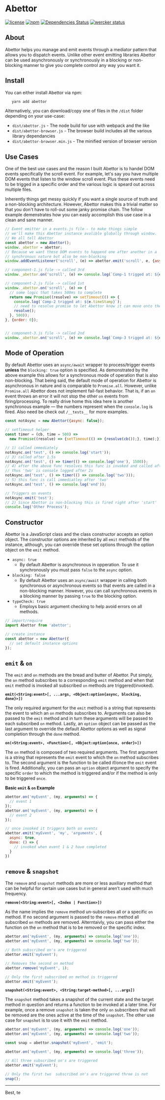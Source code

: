 # Abettor

[![license](http://img.shields.io/badge/license-mit-3498db.svg)](https://github.com/artisin/abettor/blob/master/LICENSE)
[![npm](https://img.shields.io/npm/v/abettor.svg)](https://github.com/artisin/abettor/blob/master/LICENSE)
[![Dependencies Status](https://david-dm.org/artisin/abettor.svg)](https://david-dm.org/artisin/abettor)
[![wercker status](https://app.wercker.com/status/7118d559df30262b7197acecb7b35ed4/s/master "wercker status")](https://app.wercker.com/project/byKey/7118d559df30262b7197acecb7b35ed4)

## About

Abettor helps you manage and emit events through a mediator pattern that allows you to dispatch events. Unlike other event emitting libraries Abettor can be used asynchronously or synchronously in a blocking or non-blocking manner to give you complete control any way you want it.

## Install

You can either install Abettor via npm:

```bash
   yarn add abettor 
```

Alternatively, you can download/copy one of files in the `/dist` folder depending on your use-case:

+ `dist/abettor.js` - The node build for use with webpack and the like
+ `dist/abettor-browser.js` - The browser build includes all the various library dependancies
+ `dist/abettor-browser.min.js` - The minified version of browser version


## Use Cases

One of the best use cases and the reason I built Abettor is to handel DOM events specifically the scroll event. For example, let's say you have multiple DOM events that listen to the window scroll event. Plus these events need to be trigged in a specific order and the various logic is speard out across multiple files.

Inherently things get messy quickly if you want a single source of truth and a non-blocking architecture. However, Abettor makes this a trivial matter so that you don't have to roll-out some janky promise chain. The follow example demenstrates how you can easly accomplish this use case in a clean and sane manner.



```js
// Event emitter in a events.js file - to make things simple
// we'll make this Abettor instance avalible globally through window.
// We all tell Abettor 
const abettor = new Abettor();
window._abettor = abettor;
// Because we want these DOM events to happend one after another in a
// synchronous nature but also be non-blocking
window.addEventListener('scroll', (e) => abettor.emit('scroll', e, {async: false})));

// component-1.js file -> called 3rd
window._abettor.on('scroll', (e) => console.log(`Comp-1 trigged at: ${e.timeStamp}`), {order: 2});

// component-2.js file -> called 1st
window._abettor.on('scroll', (e) => {
  // some logic that takes 500ms to complete
  return new Promise((resolve) => setTimeout(() => {
    console.log(`Comp-2 trigged at: ${e.timeStamp}`);
    // need to resolve promise to let Abettor know it can move onto the next event
    resolve();
  }, 500));
}, {order: 0});


// component-3.js file -> called 2nd
window._abettor.on('scroll', (e) => console.log(`Comp-3 trigged at: ${e.timeStamp}`), {order: 1});
```



## Mode of Operation

By default Abettor uses an `async/await` wrapper to process/trigger events __unless__ the `blocking: true` option is specified. As demonstrated by the above example this allows for a synchronous mode of operation that is also non-blocking. That being said, the default mode of operation for Abettor is asynchronous in nature and is comparable to `Promise.all`. However, unlike `Promise.all` Abettor does not implement fail-fast behavior. That is, if an `on` event throws an error it will not stop the other `on` events from firing/processing. To really drive home this idea here is another synchronous example — the numbers represent when the `console.log` is fired. Also need be check out `/__tests__` for more examples.


```js
const notAsync = new Abettor({async: false});

// setTimeout helper
const timer = (cb, time = 500) =>
  new Promise((resolve) => {setTimeout(() => {resolve(cb());}, time);});

// 1) called immediately
notAsync.on('test', () => console.log('start'));
// 3) called after 1.5s
notAsync.on('test', () => timer(() => console.log('one'), 1500));
// 4) after the above func resolves this func is invoked and called after 0.5s
// thus 'two' is console logged after 2s
notAsync.on('test', () => timer(() => console.log('two')));
// 5) this func is call immediatley after 'two'
notAsync.on('test', () => console.log('end'));

// Triggers on events
notAsync.emit('test');
// 2) Since Abettor is non-blocking this is fired right after 'start'
console.log('Other Process');
```





## Constructor

Abettor is a JavaScript class and the class constructor accepts an option object. The constructor options are inherited by all `emit` methods of the instance, although, you can override these set options through the option object on the `emit` method.

+ `async: true`
    * By default Abettor is asynchronous in opperation. To use it synchronously you must pass `false` to the `async` option.
+ `blocking: false`
    * By default Abettor uses an `async/await` wrapper in calling both synchronous or asynchronous events so that events are called in a non-blocking manner. However, you can call synchronous events in a blocking manner by passing `true` to the blocking option.
+ `typeCheck: true`
    * Employs basic argument checking to help avoid errors on all methods.


```js
// import/require
import Abettor from 'abettor';

// create instance
const abettor = new Abettor({
  // set default instance options
});
```


## `emit` & `on`

The `emit` and `on` methods are the bread and butter of Abettor. Put simply, the `on` method subscribes to a corresponding `emit` method and when that `emit` method is invoked all subscribed `on` methods are triggered(invoked).

__`emit(<String:event>[, ...args, <Object:option{async, blocking, done}>])`__

The only required argument for the `emit` method is a string that represents the event to which an `on` methods subscribes to. Arguments can also be passed to the `emit` method and in turn these arguments will be passed to each subscribed `on` method. Lastly, an `option` object can be passed as the last argument to override the default Abettor options as well as signal completion through the `done` method.

__`on(<String:event>, <Function>[, <Object:option{once, order}>])`__

The `on` method is composed of two required arguments. The first argument is a string that represents the `emit` event to which the `on` method subscribes to. The second argument is the function to be called if/once the `emit` event is fired. Additionally, you can pass an `option` object argument to specify the specific `order` to which the method is triggered and/or if the method is only to be triggered `once`.


__Basic `emit` & `on` Example__

```js
abettor.on('myEvent', (my, arguments) => {
  // event 1
});
abettor.on('myEvent', (my, arguments) => {
  // event 2
});

// once invoked it triggers both on events
abettor.emit('myEvent', 'my', 'arguments', {
  async: true,
  done: () => {
    // invoked when event 1 & 2 have completed
  }
})
```


## `remove` & `snapshot`

The `remove` and `snapshot` methods are more or less auxiliary method that can be helpful for certain use cases but in general aren’t used with much frequency.

__`remove(<String:event>[, <Index | Function>])`__

As the name implies the `remove` method un-subscribes all or a specific `on` method. If no second argument is passed to the `remove` method all subscribed `on` methods are removed. Alterntaivly, you can pass either the function on the `on` method that is to be removed or the specific index.


```js
abettor.on('myEvent', (my, arguments) => console.log('one'));
abettor.on('myEvent', (my, arguments) => console.log('two'));

// Both subscribed on's are triggered 
abettor.emit('myEvent');

// Removes the second on method
abettor.remove('myEvent', 1);

// Only the first subscribed on method is triggered 
abettor.emit('myEvent');
```



__`snapshot(<String:event>, <String:target-method>[, ...args])`__

The `snapshot` method takes a snapshot of the current state and the target method in question and returns a function to be invoked at a later time. For example, once a remove `snapshot` is taken the only `on` subscribers that will be removed are the ones active at the time of the `snapshot`. The other use case for `snapshot` is to use it with the `emit` method.

```js
abettor.on('myEvent', (my, arguments) => console.log('one'));
abettor.on('myEvent', (my, arguments) => console.log('two'));

const snap = abettor.snapshot('myEvent', 'emit');

abettor.on('myEvent', (my, arguments) => console.log('three'));

// All three subscribed on's are triggered 
abettor.emit('myEvent');

// Only the first two  subscribed on's are triggered three is not
snap();
```



---

Best, te